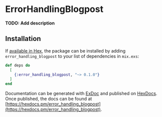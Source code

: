 # ErrorHandlingBlogpost

**TODO: Add description**

## Installation

If [available in Hex](https://hex.pm/docs/publish), the package can be installed
by adding `error_handling_blogpost` to your list of dependencies in `mix.exs`:

```elixir
def deps do
  [
    {:error_handling_blogpost, "~> 0.1.0"}
  ]
end
```

Documentation can be generated with [ExDoc](https://github.com/elixir-lang/ex_doc)
and published on [HexDocs](https://hexdocs.pm). Once published, the docs can
be found at [https://hexdocs.pm/error_handling_blogpost](https://hexdocs.pm/error_handling_blogpost).

